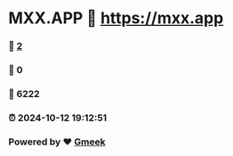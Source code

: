 # MXX.APP :link: https://mxx.app 
### :page_facing_up: [2](https://mxx.app/tag.html) 
### :speech_balloon: 0 
### :hibiscus: 6222 
### :alarm_clock: 2024-10-12 19:12:51 
### Powered by :heart: [Gmeek](https://github.com/Meekdai/Gmeek)
